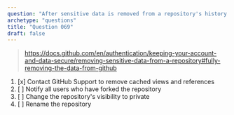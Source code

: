 ```yaml
---
question: "After sensitive data is removed from a repository's history and pushed to GitHub, what is a necessary step to fully remove the data from GitHub?"
archetype: "questions"
title: "Question 069"
draft: false
---
```


> https://docs.github.com/en/authentication/keeping-your-account-and-data-secure/removing-sensitive-data-from-a-repository#fully-removing-the-data-from-github
1. [x] Contact GitHub Support to remove cached views and references
1. [ ] Notify all users who have forked the repository
1. [ ] Change the repository's visibility to private
1. [ ] Rename the repository

